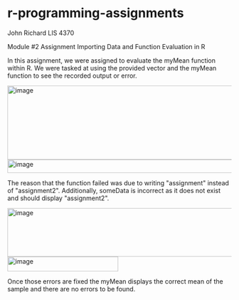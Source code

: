 # r-programming-assignments
John Richard
LIS 4370

Module #2 Assignment
Importing Data and Function Evaluation in R

In this assignment, we were assigned to evaluate the myMean function within R. We were tasked at using the provided vector and the myMean function to see the recorded output or error. 

<img width="556" height="166" alt="image" src="https://github.com/user-attachments/assets/585b96d1-6e58-4e99-a471-c3b0e9bf8a8d" />

<img width="509" height="30" alt="image" src="https://github.com/user-attachments/assets/1992d962-316f-4c42-a4b6-fa9b310b4651" />

The reason that the function failed was due to writing "assignment" instead of "assignment2". Additionally, someData is incorrect as it does not exist and should display "assignment2".

<img width="549" height="109" alt="image" src="https://github.com/user-attachments/assets/75d28c8d-95a9-47f7-a020-0ac9477d48f0" />

<img width="249" height="33" alt="image" src="https://github.com/user-attachments/assets/e91193a0-f3d7-4558-974e-d6fe6442f760" />

Once those errors are fixed the myMean displays the correct mean of the sample and there are no errors to be found. 

